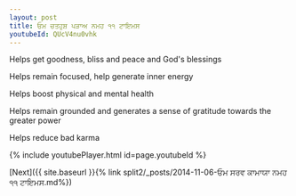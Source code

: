 ```yaml
---
layout: post
title: ਓਮ ਚਤਹੁਸ਼ ਪੜਾਅ ਨਮਹ ੧੧ ਟਾਇਮਸ
youtubeId: QUcV4nu0vhk
---
```

 
 
Helps get goodness, bliss and peace and God's blessings
 
Helps remain focused, help generate inner energy 
 
Helps boost physical and mental health 
 
Helps remain grounded and generates a sense of gratitude towards the greater power 
 
Helps reduce bad karma
 
 
 
 


{% include youtubePlayer.html id=page.youtubeId %}
 
[Next]({{ site.baseurl }}{% link  split2/_posts/2014-11-06-ਓਮ ਸਰਵ ਕਾਮਾਯਾ ਨਮਹ ੧੧ ਟਾਇਮਸ.md%})
 
